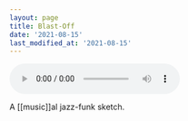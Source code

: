 ```yaml
---
layout: page
title: Blast-Off
date: '2021-08-15'
last_modified_at: '2021-08-15'
---
```


<audio controls="controls" src="/assets/audio/Blast-Off.mp3"></audio>

A [[music]]al jazz-funk sketch.
